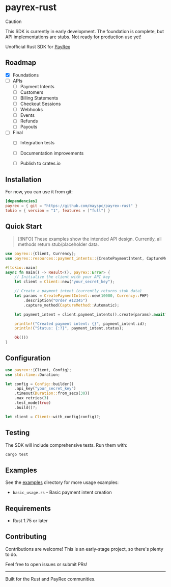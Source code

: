 # payrex-rust

> [!CAUTION]
> This SDK is currently in early development. The foundation is complete, but API implementations are stubs. Not ready for production use yet!

Unofficial Rust SDK for [PayRex](https://payrexhq.com)


## Roadmap

- [x] Foundations
- [ ] APIs
  - [ ] Payment Intents
  - [ ] Customers
  - [ ] Billing Statements
  - [ ] Checkout Sessions
  - [ ] Webhooks
  - [ ] Events
  - [ ] Refunds
  - [ ] Payouts
- [ ] Final
  - [ ] Integration tests
  - [ ] Documentation improvements
  - [ ] Publish to crates.io


## Installation
For now, you can use it from git:

```toml
[dependencies]
payrex = { git = "https://github.com/mayspc/payrex-rust" }
tokio = { version = "1", features = ["full"] }
```

## Quick Start

> [!INFO]
> These examples show the intended API design. Currently, all methods return stub/placeholder data.

```rust
use payrex::{Client, Currency};
use payrex::resources::payment_intents::{CreatePaymentIntent, CaptureMethod};

#[tokio::main]
async fn main() -> Result<(), payrex::Error> {
    // Initialize the client with your API key
    let client = Client::new("your_secret_key");

    // Create a payment intent (currently returns stub data)
    let params = CreatePaymentIntent::new(10000, Currency::PHP)
        .description("Order #12345")
        .capture_method(CaptureMethod::Automatic);

    let payment_intent = client.payment_intents().create(params).await?;

    println!("Created payment intent: {}", payment_intent.id);
    println!("Status: {:?}", payment_intent.status);

    Ok(())
}
```

## Configuration


```rust
use payrex::{Client, Config};
use std::time::Duration;

let config = Config::builder()
    .api_key("your_secret_key")
    .timeout(Duration::from_secs(30))
    .max_retries(3)
    .test_mode(true)
    .build()?;

let client = Client::with_config(config)?;
```

## Testing

The SDK will include comprehensive tests. Run them with:

```bash
cargo test
```

## Examples

See the [examples](examples/) directory for more usage examples:

- `basic_usage.rs` - Basic payment intent creation

## Requirements

- Rust 1.75 or later

## Contributing

Contributions are welcome! This is an early-stage project, so there's plenty to do. 

Feel free to open issues or submit PRs!

---

Built for the Rust and PayRex communities.

